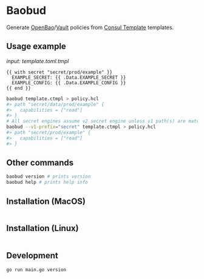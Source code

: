 # Baobud

Generate [OpenBao](https://openbao.org/)/[Vault](https://www.hashicorp.com/products/vault) policies from [Consul Template](https://github.com/hashicorp/consul-template) templates.

## Usage example

*input: template.toml.tmpl*
```
{{ with secret "secret/prod/example" }}
  EXAMPLE_SECRET: {{ .Data.EXAMPLE_SECRET }}
  EXAMPLE_CONFIG: {{ .Data.EXAMPLE_CONFIG }}
{{ end }}
```

```bash
baobud template.ctmpl > policy.hcl
#> path "secret/data/prod/example" {
#>   capabilities = ["read"]
#> }
# All secret engines assume v2 secret engine unless v1 path(s) are matched. Note you can use multiple --v1-prefix arguments
baobud --v1-prefix="secret" template.ctmpl > policy.hcl
#> path "secret/prod/example" {
#>   capabilities = ["read"]
#> }
```

## Other commands
```bash
baobud version # prints version
baobud help # prints help info
```

## Installation (MacOS)
```
```

## Installation (Linux)
```
```

## Development
`go run main.go version`
